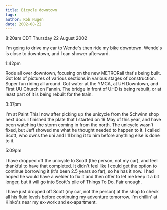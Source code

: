 ```yaml
---
title: Bicycle downtown
tags: 
author: Rob Nugen
date: 2002-08-22
---
```


<p class=date>8:20am CDT Thursday 22 August 2002</p>

<p>I'm going to drive my car to Wende's then ride my bike downtown.
Wende's is close to downtown, and I can shower afterward.</p>

<p class=date>1:42pm</p>

<p>Rode all over downtown, focusing on the new METRORail that's being
built.  Got lots of pictures of various sections in various stages of
construction.  Super fun riding all around.  Got water at the YMCA, at
UH Downtown, and First UU Church on Fannin.  The bridge in front of
UHD is being rebuilt, or at least part of it is being rebuilt for the
train.</p>

<p class=date>3:37pm</p>

<p>I'm at Paint This! now after picking up the unicycle from the
Schwinn shop next door.  I finished the plate that I started on 19 May
of this year, and have been watching the storm coming in from the
north.  The unicycle wasn't fixed, but Jeff showed me what he thought
needed to happen to it.  I called Scott, who owns the uni and I'll
bring it to him before anything else is done to it.</p>

<p class=date>5:09pm</p>

<p>I have dropped off the unicycle to Scott (the person, not my car),
and feel thankful to have that completed.  It didn't feel like I could
get the option to continue borrowing it (it's been 2.5 years so far),
so he has it now.  I had hoped he would have a welder to fix it and
then offer to let me keep it a bit longer, but it will go into Scott's
pile of Things To Do.  Fair enough.</p>

<p>I have just dropped off Scott (my car, not the person) at the shop
to check all his fluid levels before continuing my adventure tomorrow.
I'm chillin' at Kinko's near my ex-work and ex-apartment.</p>

